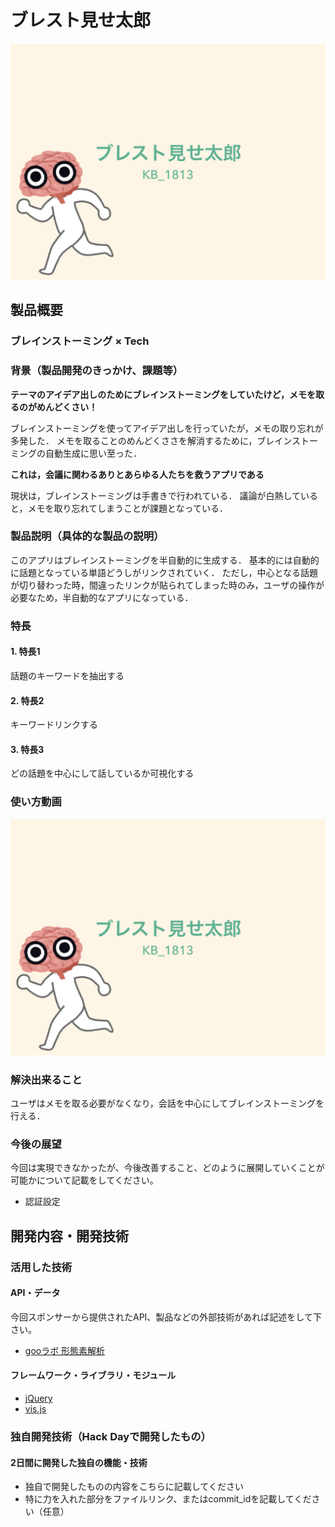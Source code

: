 # ブレスト見せ太郎

[![ブレスト見せ太郎](BS-Misetaro.png)](https://youtu.be/QLONdjclVCw)

## 製品概要
### ブレインストーミング × Tech

### 背景（製品開発のきっかけ、課題等）

**テーマのアイデア出しのためにブレインストーミングをしていたけど，メモを取るのがめんどくさい！**

ブレインストーミングを使ってアイデア出しを行っていたが，メモの取り忘れが多発した．
メモを取ることのめんどくささを解消するために，ブレインストーミングの自動生成に思い至った．

**これは，会議に関わるありとあらゆる人たちを救うアプリである**

現状は，ブレインストーミングは手書きで行われている．
議論が白熱していると，メモを取り忘れてしまうことが課題となっている．

### 製品説明（具体的な製品の説明）

このアプリはブレインストーミングを半自動的に生成する．
基本的には自動的に話題となっている単語どうしがリンクされていく．
ただし，中心となる話題が切り替わった時，間違ったリンクが貼られてしまった時のみ，ユーザの操作が必要なため，半自動的なアプリになっている．

### 特長

#### 1. 特長1
<!-- Extraction -->
話題のキーワードを抽出する

#### 2. 特長2
キーワードリンクする

#### 3. 特長3
どの話題を中心にして話しているか可視化する

### 使い方動画
[![ブレスト見せ太郎の使い方](BS-Misetaro.png)](https://youtu.be/QLONdjclVCw)

### 解決出来ること
ユーザはメモを取る必要がなくなり，会話を中心にしてブレインストーミングを行える．

### 今後の展望
今回は実現できなかったが、今後改善すること、どのように展開していくことが可能かについて記載をしてください。
- 認証設定


## 開発内容・開発技術
### 活用した技術
#### API・データ
今回スポンサーから提供されたAPI、製品などの外部技術があれば記述をして下さい。

* [gooラボ 形態素解析](https://labs.goo.ne.jp/api/jp/morphological-analysis/)

#### フレームワーク・ライブラリ・モジュール
* [jQuery](https://jquery.com/)
* [vis.js](http://visjs.org/)


### 独自開発技術（Hack Dayで開発したもの）
#### 2日間に開発した独自の機能・技術
* 独自で開発したものの内容をこちらに記載してください
* 特に力を入れた部分をファイルリンク、またはcommit_idを記載してください（任意）
